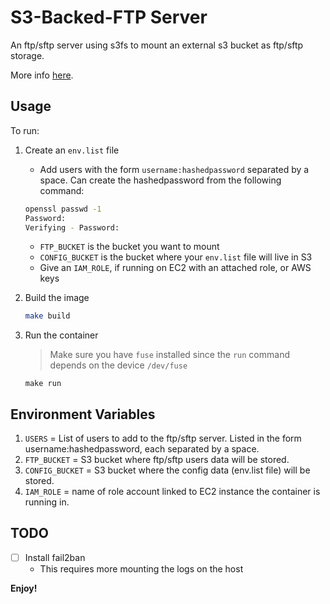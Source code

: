 # S3-Backed-FTP Server

An ftp/sftp server using s3fs to mount an external s3 bucket as ftp/sftp storage.

More info [here](http://cloudacademy.com/blog/s3-ftp-server/).

## Usage

To run:

1. Create an `env.list` file
    - Add users with the form `username:hashedpassword` separated by a space. Can create the hashedpassword from the following command:
    ```bash
    openssl passwd -1
    Password:
    Verifying - Password:
    ```
   - `FTP_BUCKET` is the bucket you want to mount
   - `CONFIG_BUCKET` is the bucket where your `env.list` file will live in S3
   - Give an `IAM_ROLE`, if running on EC2 with an attached role, or AWS keys

2. Build the image
    ```bash
    make build
    ```

3. Run the container
    > Make sure you have `fuse` installed since the `run` command depends on the device `/dev/fuse`

    ```
    make run
    ```

## Environment Variables


1. ` USERS ` = List of users to add to the ftp/sftp server. Listed in the form username:hashedpassword, each separated by a space.
2. ` FTP_BUCKET ` = S3 bucket where ftp/sftp users data will be stored.
3. ` CONFIG_BUCKET ` = S3 bucket where the config data (env.list file) will be stored.
4. ` IAM_ROLE ` = name of role account linked to EC2 instance the container is running in.

## TODO

- [ ] Install fail2ban
  - This requires more mounting the logs on the host

**Enjoy!**
